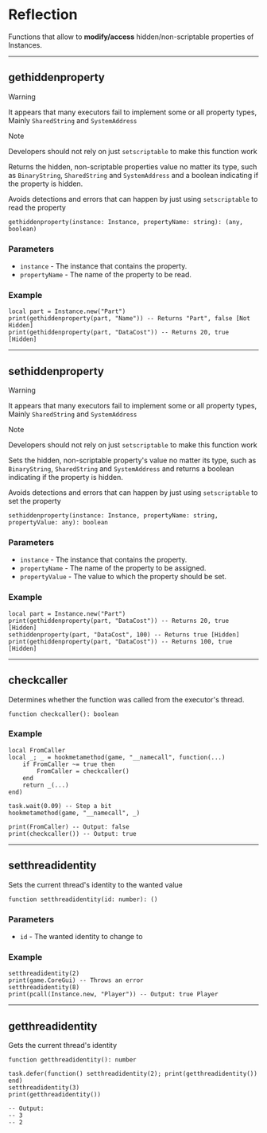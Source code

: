 # Reflection

Functions that allow to **modify/access** hidden/non-scriptable properties of Instances.

---

## gethiddenproperty

> [!WARNING]
> It appears that many executors fail to implement some or all property types, Mainly `SharedString` and `SystemAddress`

> [!NOTE]
> Developers should not rely on just `setscriptable` to make this function work

Returns the hidden, non-scriptable properties value no matter its type, such as `BinaryString`, `SharedString` and `SystemAddress` and a boolean indicating if the property is hidden.

Avoids detections and errors that can happen by just using `setscriptable` to read the property

```luau
gethiddenproperty(instance: Instance, propertyName: string): (any, boolean)
```

### Parameters

- `instance` - The instance that contains the property.
- `propertyName` - The name of the property to be read.

### Example

```luau
local part = Instance.new("Part")
print(gethiddenproperty(part, "Name")) -- Returns "Part", false [Not Hidden]
print(gethiddenproperty(part, "DataCost")) -- Returns 20, true [Hidden]
```

---

## sethiddenproperty

> [!WARNING]
> It appears that many executors fail to implement some or all property types, Mainly `SharedString` and `SystemAddress`

> [!NOTE]
> Developers should not rely on just `setscriptable` to make this function work

Sets the hidden, non-scriptable property's value no matter its type, such as `BinaryString`, `SharedString` and `SystemAddress` and returns a boolean indicating if the property is hidden.

Avoids detections and errors that can happen by just using `setscriptable` to set the property

```luau
sethiddenproperty(instance: Instance, propertyName: string, propertyValue: any): boolean
```

### Parameters

- `instance` - The instance that contains the property.
- `propertyName` - The name of the property to be assigned.
- `propertyValue` - The value to which the property should be set.

### Example

```luau
local part = Instance.new("Part")
print(gethiddenproperty(part, "DataCost")) -- Returns 20, true [Hidden]
sethiddenproperty(part, "DataCost", 100) -- Returns true [Hidden]
print(gethiddenproperty(part, "DataCost")) -- Returns 100, true [Hidden]
```

---

## checkcaller

Determines whether the function was called from the executor's thread.

```luau
function checkcaller(): boolean
```

### Example

```luau
local FromCaller
local _; _ = hookmetamethod(game, "__namecall", function(...)
    if FromCaller ~= true then
        FromCaller = checkcaller()
    end
    return _(...)
end)

task.wait(0.09) -- Step a bit
hookmetamethod(game, "__namecall", _)

print(FromCaller) -- Output: false
print(checkcaller()) -- Output: true
```

---

## setthreadidentity

Sets the current thread's identity to the wanted value

```luau
function setthreadidentity(id: number): ()
```

### Parameters

- `id` - The wanted identity to change to

### Example

```luau
setthreadidentity(2)
print(game.CoreGui) -- Throws an error
setthreadidentity(8)
print(pcall(Instance.new, "Player")) -- Output: true Player
```

---

## getthreadidentity

Gets the current thread's identity

```luau
function getthreadidentity(): number
```

```luau
task.defer(function() setthreadidentity(2); print(getthreadidentity()) end)
setthreadidentity(3)
print(getthreadidentity())

-- Output: 
-- 3
-- 2
```
